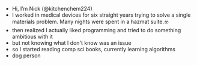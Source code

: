 - Hi, I’m Nick (@kitchenchem224)
- I worked in medical devices for six straight years trying to solve a single materials problem. Many nights were spent in a hazmat suite.☣️
- then realized I actually liked programming and tried to do something ambitious with it
- but not knowing what I don't know was an issue
- so I started reading comp sci books, currently learning algorithms
- dog person 

<!---
kitchenchem224/kitchenchem224 is a ✨ special ✨ repository because its `README.md` (this file) appears on your GitHub profile.
You can click the Preview link to take a look at your changes.
--->
